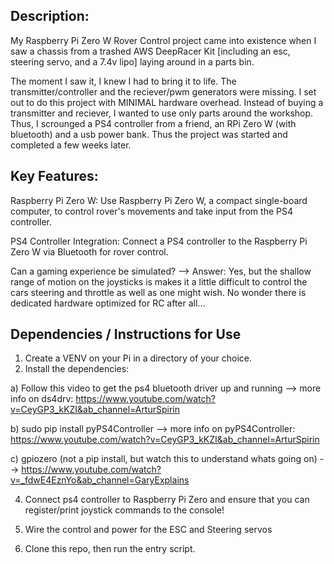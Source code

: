 ## Description:
My Raspberry Pi Zero W Rover Control project came into existence when I saw a chassis from a trashed AWS DeepRacer Kit [including an esc, steering servo, and a 7.4v lipo] laying around in a parts bin.

The moment I saw it, I knew I had to bring it to life. The transmitter/controller and the reciever/pwm generators were missing. I set out to do this project with MINIMAL hardware overhead. Instead of buying a transmitter and reciever, I wanted to use only parts around the workshop. Thus, I scrounged a PS4 controller from a friend, an RPi Zero W (with bluetooth) and a usb power bank. Thus the project was started and completed a few weeks later. 

## Key Features:

Raspberry Pi Zero W: Use Raspberry Pi Zero W, a compact single-board computer, to control rover's movements and take input from the PS4 controller.

PS4 Controller Integration: Connect a PS4 controller to the Raspberry Pi Zero W via Bluetooth for rover control.

Can a gaming experience be simulated? --> Answer: Yes, but the shallow range of motion on the joysticks is makes it a little difficult to control the cars steering and throttle as well as one might wish. No wonder there is dedicated hardware optimized for RC after all...



## Dependencies / Instructions for Use

1. Create a VENV on your Pi in a directory of your choice.
2. Install the dependencies:
   
a) Follow this video to get the ps4 bluetooth driver up and running -->
more info on ds4drv: https://www.youtube.com/watch?v=CeyGP3_kKZI&ab_channel=ArturSpirin

b) sudo pip install pyPS4Controller -->
more info on pyPS4Controller:   https://www.youtube.com/watch?v=CeyGP3_kKZI&ab_channel=ArturSpirin
 
c) gpiozero (not a pip install, but watch this to understand whats going on) -->
https://www.youtube.com/watch?v=_fdwE4EznYo&ab_channel=GaryExplains

4. Connect ps4 controller to Raspberry Pi Zero and ensure that you can register/print joystick commands to the console!

5. Wire the control and power for the ESC and Steering servos 

6. Clone this repo, then run the entry script.
